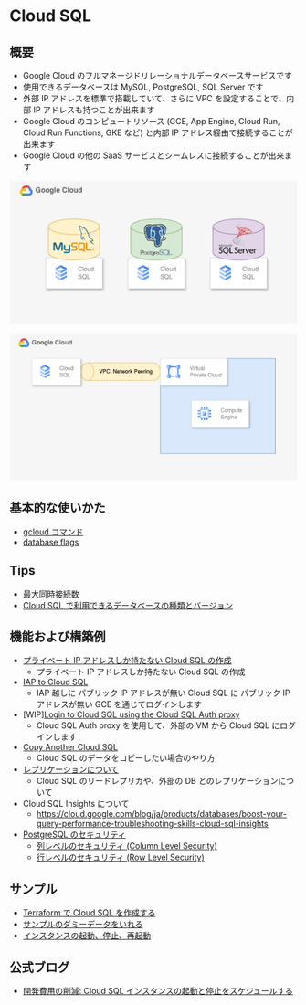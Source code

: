 # Cloud SQL

## 概要

- Google Cloud のフルマネージドリレーショナルデータベースサービスです
- 使用できるデータベースは MySQL, PostgreSQL, SQL Server です
- 外部 IP アドレスを標準で搭載していて、さらに VPC を設定することで、内部 IP アドレスも持つことが出来ます
- Google Cloud のコンピュートリソース (GCE, App Engine, Cloud Run, Cloud Run Functions, GKE など) と内部 IP アドレス経由で接続することが出来ます
- Google Cloud の他の SaaS サービスとシームレスに接続することが出来ます

![](https://raw.githubusercontent.com/iganari/artifacts/refs/heads/main/googlecloud/sql/2025-sql-overview-01.png)

![](https://raw.githubusercontent.com/iganari/artifacts/refs/heads/main/googlecloud/sql/2025-sql-overview-02.png)

## 基本的な使いかた

- [gcloud コマンド](./_gcloud/README.md)
- [database flags](./_flag/README.md)

## Tips

- [最大同時接続数](./tips-maximum_concurrent_connections)
- [Cloud SQL で利用できるデータベースの種類とバージョン](https://cloud.google.com/sql/docs/mysql/admin-api/rest/v1beta4/SqlDatabaseVersion)


## 機能および構築例

- [プライベート IP アドレスしか持たない Cloud SQL の作成](./feature-only-private-ip-addr)
  + プライベート IP アドレスしか持たない Cloud SQL の作成
- [IAP to Cloud SQL](./feature-iap/README.md)
  - IAP 越しに パブリック IP アドレスが無い Cloud SQL に パブリック IP アドレスが無い GCE を通じてログインします
- [WIP][Login to Cloud SQL using the Cloud SQL Auth proxy](./feature-sql-auth-proxy/README.md)
  - Cloud SQL Auth proxy を使用して、外部の VM から Cloud SQL にログインします
- [Copy Another Cloud SQL](./copy-another-sql)
  - Cloud SQL のデータをコピーしたい場合のやり方
- [レプリケーションについて](./feature-replication/)
  - Cloud SQL のリードレプリカや、外部の DB とのレプリケーションについて
- Cloud SQL Insights について
  - https://cloud.google.com/blog/ja/products/databases/boost-your-query-performance-troubleshooting-skills-cloud-sql-insights
- [PostgreSQL のセキュリティ](https://cloud.google.com/sql/docs/postgres/data-privacy-strategies?hl=en)
  - [列レベルのセキュリティ (Column Level Security)](https://cloud.google.com/sql/docs/postgres/data-privacy-strategies?hl=en#column-level-security)
  - [行レベルのセキュリティ (Row Level Security)](https://cloud.google.com/sql/docs/postgres/data-privacy-strategies?hl=en#row-level-security)

## サンプル

- [Terraform で Cloud SQL を作成する](./samples-terraform/)
- [サンプルのダミーデータをいれる](./samples-dummydata/)
- [インスタンスの起動、停止、再起動](https://cloud.google.com/sql/docs/mysql/start-stop-restart-instance?hl=en)

## 公式ブログ

- [開発費用の削減: Cloud SQL インスタンスの起動と停止をスケジュールする](https://cloud.google.com/blog/ja/topics/developers-practitioners/lower-development-costs-schedule-cloud-sql-instances-start-and-stop)

